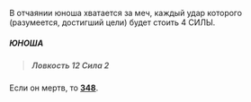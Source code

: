 В отчаянии юноша хватается за меч, каждый удар которого (разумеется, достигший цели) будет стоить 4 СИЛЫ.

##### ЮНОША

> ##### Ловкость 12 Сила 2

Если он мертв, то [**348**](#n_348).

